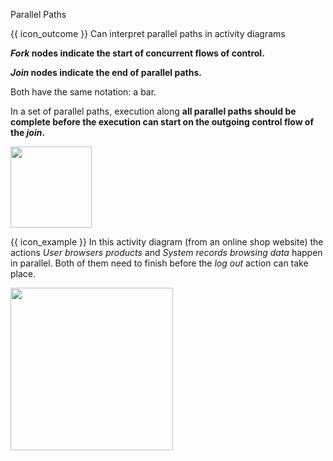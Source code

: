 <span id="title">Parallel Paths</span>

<span id="prereqs"></span>

<span id="outcomes">{{ icon_outcome }} Can interpret parallel paths in activity diagrams</span>

<div id="body">

**_Fork_ nodes indicate the start of <tooltip content="parallel">concurrent</tooltip> flows of control.** 

**_Join_ nodes indicate the end of parallel paths.**

Both have the same notation: a bar.   

In a <tooltip content="paths within a matching fork-join pair">set of parallel paths</tooltip>, execution along **all parallel paths should be complete before the execution can start on the outgoing control flow of the _join_.**

<img src="{{baseUrl}}/uml/activityDiagrams/basicNotations/parallelPaths/images/notation.png" height="130" />

<box>

{{ icon_example }} In this activity diagram (from an online shop website) the actions _User browsers products_ and _System records browsing data_ happen in parallel. Both of them need to finish before the _log out_ action can take place.

<img src="{{baseUrl}}/uml/activityDiagrams/basicNotations/parallelPaths/images/example.png" width="260" />

</box>

</div>

<div id="extras">
  <include src="exercises.md" />
</div>